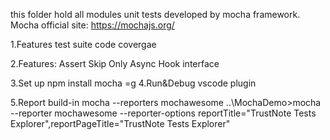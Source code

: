   this folder hold all modules unit tests developed by mocha framework.
  Mocha
official site: https://mochajs.org/ 

1.Features
    test suite 
    code covergae 

2.Features:
    Assert
    Skip
    Only
    Async
    Hook
    interface

3.Set up
    npm install mocha =g
4.Run&Debug
    vscode plugin

5.Report
    build-in
        mocha --reporters
    mochawesome
        ..\MochaDemo>mocha  --reporter mochawesome  --reporter-options reportTitle="TrustNote Tests Explorer",reportPageTitle="TrustNote Tests Explorer"


